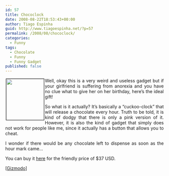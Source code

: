 ```yaml
---
id: 57
title: Chococlock
date: 2008-08-22T18:53:43+00:00
author: Tiago Espinha
guid: http://www.tiagoespinha.net/?p=57
permalink: /2008/08/chococlock/
categories:
  - Funny
tags:
  - Chocolate
  - Funny
  - Funny Gadget
published: false
---
```

<p style="text-align: justify;">
  <img class="alignleft size-medium wp-image-58" style="border: 1px solid #000000; margin: 2px; float: left;" title="p1818h" src="https://www.tiagoespinha.net/wp-content/uploads/2008/08/p1818h.gif" alt="" width="120" height="130" />Well, okay this is a very weird and useless gadget but if your girlfriend is suffering from anorexia and you have no clue what to give her on her birthday, here&#8217;s the ideal gift!
</p>

<p style="text-align: justify;">
  So what is it actually? It&#8217;s basically a &#8220;cuckoo-clock&#8221; that will release a chocolate every hour. Truth to be told, it is kind of dodgy that there is only a pink version of it. However, it is also the kind of gadget that simply does not work for people like me, since it actually has a button that allows you to cheat.
</p>

<p style="text-align: justify;">
  I wonder if there would be any chocolate left to dispense as soon as the hour mark came&#8230;
</p>

<p style="text-align: justify;">
  You can buy it <a href="http://www.firebox.com/product/1818/Chococlock?aff=512&awc=550_1219389967_a238d2bcebc8b36359f1d98aa4e09e17&currency_conversion=1" target="_blank">here</a> for the friendly price of $37 USD.
</p>

<p style="text-align: justify;">
  [<a href="http://gizmodo.com/5040491/chococlock-is-designed-to-make-you-fat-diabetic" target="_blank">Gizmodo</a>]
</p>
